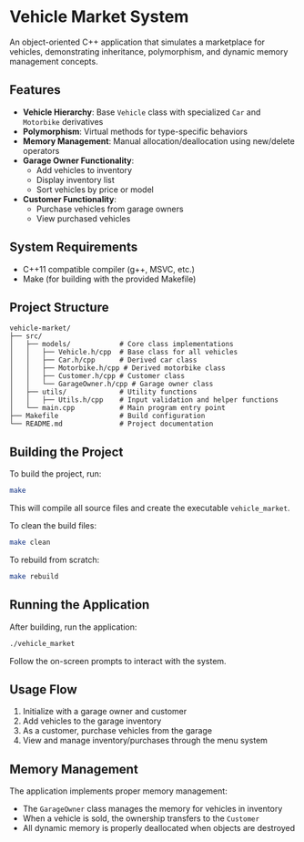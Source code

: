 # Vehicle Market System

An object-oriented C++ application that simulates a marketplace for vehicles, demonstrating inheritance, polymorphism, and dynamic memory management concepts.

## Features

- **Vehicle Hierarchy**: Base `Vehicle` class with specialized `Car` and `Motorbike` derivatives
- **Polymorphism**: Virtual methods for type-specific behaviors
- **Memory Management**: Manual allocation/deallocation using new/delete operators
- **Garage Owner Functionality**:
  - Add vehicles to inventory
  - Display inventory list
  - Sort vehicles by price or model
- **Customer Functionality**:
  - Purchase vehicles from garage owners
  - View purchased vehicles

## System Requirements

- C++11 compatible compiler (g++, MSVC, etc.)
- Make (for building with the provided Makefile)

## Project Structure

```
vehicle-market/
├── src/
│   ├── models/            # Core class implementations
│   │   ├── Vehicle.h/cpp  # Base class for all vehicles
│   │   ├── Car.h/cpp      # Derived car class
│   │   ├── Motorbike.h/cpp # Derived motorbike class
│   │   ├── Customer.h/cpp # Customer class
│   │   └── GarageOwner.h/cpp # Garage owner class
│   ├── utils/             # Utility functions
│   │   ├── Utils.h/cpp    # Input validation and helper functions
│   └── main.cpp           # Main program entry point
├── Makefile               # Build configuration
└── README.md              # Project documentation
```

## Building the Project

To build the project, run:

```bash
make
```

This will compile all source files and create the executable `vehicle_market`.

To clean the build files:

```bash
make clean
```

To rebuild from scratch:

```bash
make rebuild
```

## Running the Application

After building, run the application:

```bash
./vehicle_market
```

Follow the on-screen prompts to interact with the system.

## Usage Flow

1. Initialize with a garage owner and customer
2. Add vehicles to the garage inventory
3. As a customer, purchase vehicles from the garage
4. View and manage inventory/purchases through the menu system

## Memory Management

The application implements proper memory management:

- The `GarageOwner` class manages the memory for vehicles in inventory
- When a vehicle is sold, the ownership transfers to the `Customer`
- All dynamic memory is properly deallocated when objects are destroyed
